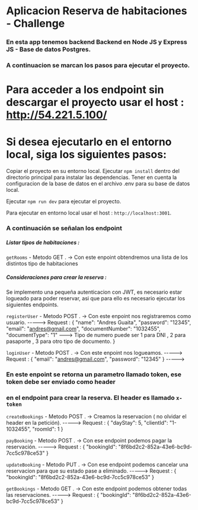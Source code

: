 # Aplicacion Reserva de habitaciones - Challenge

### En esta app tenemos backend Backend en Node JS y Express JS - Base de datos Postgres.

### A continuacion se marcan los pasos para ejecutar el proyecto.

# Para acceder a los endpoint sin descargar el proyecto usar el host : http://54.221.5.100/

# Si desea ejecutarlo en el entorno local, siga los siguientes pasos:

Copiar el proyecto en su entorno local.
Ejecutar `npm install` dentro del directorio principal para instalar las dependencias.
Tener en cuenta la configuracion de la base de datos en el archivo .env para su base de datos local.

Ejecutar `npm run dev` para ejecutar el proyecto.

Para ejecutar en entorno local usar el host : `http://localhost:3001`.

### A continuación se señalan los endpoint

##### Listar tipos de habitaciones : 
`getRooms` - Metodo GET . -> Con este enpoint obtendremos una lista de los distintos tipo de habitaciones

##### Consideraciones para crear la reserva : 
Se implemento una pequeña autenticacion con JWT, es necesario estar logueado para poder reservar,
asi que para ello es necesario ejecutar los siguientes endpoints.

`registerUser` - Metodo POST . -> Con este enpoint nos registraremos como usuario. 
-----> Request : {
    "name": "Andres Guaita",
    "password": "12345",
    "email": "andres@gmail.com",
    "documentNumber": "1032455",
    "documentType": "1" ---> Tipo de numero puede ser 1 para DNI , 2 para pasaporte , 3 para otro tipo de documento.
}

`loginUser` - Metodo POST . -> Con este enpoint nos logueamos. 
-----> Request : {
    "email": "andres@gmail.com",
    "password": "12345"
} -----> 
### En este enpoint se retorna un parametro llamado token, ese token debe ser enviado como header
### en el endpoint para crear la reserva. El header es llamado `x-token`

`createBookings` - Metodo POST . -> Creamos la reservacion ( no olvidar el header en la petición). 
-----> Request : {
    "dayStay": 5,
    "clientId": "1-1032455",
    "roomId": 1
}

`payBooking` - Metodo POST . -> Con ese endpoint podemos pagar la reservación.
-----> Request : {
    "bookingId": "8f6bd2c2-852a-43e6-bc9d-7cc5c978ce53"
}

`updateBooking` - Metodo PUT . -> Con ese endpoint podemos cancelar una reservacion para que su estado pase a eliminado.
-----> Request : {
    "bookingId": "8f6bd2c2-852a-43e6-bc9d-7cc5c978ce53"
}


`getBookings` - Metodo GET . -> Con este endpoint podemos obtener todas las reservaciones.
-----> Request : {
    "bookingId": "8f6bd2c2-852a-43e6-bc9d-7cc5c978ce53"
}

